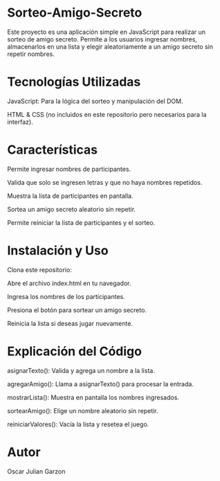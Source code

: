 # Sorteo-Amigo-Secreto
Este proyecto es una aplicación simple en JavaScript para realizar un sorteo de amigo secreto. Permite a los usuarios ingresar nombres, almacenarlos en una lista y elegir aleatoriamente a un amigo secreto sin repetir nombres.

# Tecnologías Utilizadas

JavaScript: Para la lógica del sorteo y manipulación del DOM.

HTML & CSS (no incluidos en este repositorio pero necesarios para la interfaz).

# Características

Permite ingresar nombres de participantes.

Valida que solo se ingresen letras y que no haya nombres repetidos.

Muestra la lista de participantes en pantalla.

Sortea un amigo secreto aleatorio sin repetir.

Permite reiniciar la lista de participantes y el sorteo.

# Instalación y Uso

Clona este repositorio:

Abre el archivo index.html en tu navegador.

Ingresa los nombres de los participantes.

Presiona el botón para sortear un amigo secreto.

Reinicia la lista si deseas jugar nuevamente.

# Explicación del Código

asignarTexto(): Valida y agrega un nombre a la lista.

agregarAmigo(): Llama a asignarTexto() para procesar la entrada.

mostrarLista(): Muestra en pantalla los nombres ingresados.

sortearAmigo(): Elige un nombre aleatorio sin repetir.

reiniciarValores(): Vacía la lista y resetea el juego.


# Autor

Oscar Julian Garzon 

